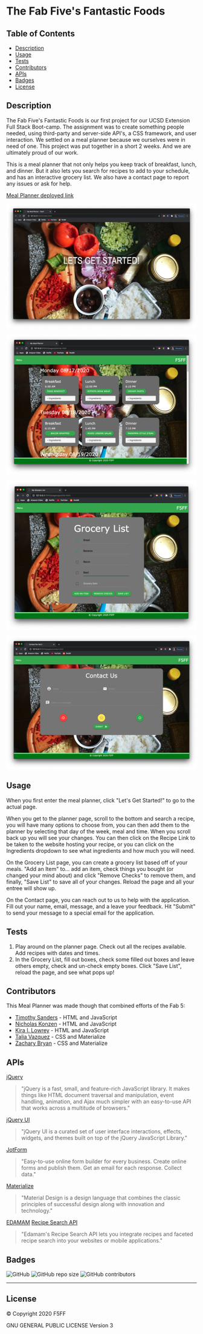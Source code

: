 # The Fab Five's Fantastic Foods

## Table of Contents

 * [Description](#description)
 * [Usage](#usage)
 * [Tests](#tests)
 * [Contributors](#contributors)
 * [APIs](#apis)
 * [Badges](#badges)
 * [License](#license)

## Description

The Fab Five's Fantastic Foods is our first project for our UCSD Extension Full Stack Boot-camp. The assignment was to create something people needed, using third-party and server-side API's, a CSS framework, and user interaction. We settled on a meal planner because we ourselves were in need of one. This project was put together in a short 2 weeks. And we are ultimately proud of our work.

This is a meal planner that not only helps you keep track of breakfast, lunch, and dinner. But it also lets you search for recipes to add to your schedule, and has an interactive grocery list. We also have a contact page to report any issues or ask for help.

[Meal Planner deployed link](https://tbsanders5.github.io/mealplanner/)

![welcome page](./assets/readme-images/welcomepage.png)

![meal planner page](./assets/readme-images/plannerpage.png)

![grocery list page](./assets/readme-images/gorcerypage.png)

![contact page](./assets/readme-images/contactpage.png)

## Usage

When you first enter the meal planner, click "Let's Get Started!" to go to the actual page.

When you get to the planner page, scroll to the bottom and search a recipe, you will have many options to choose from, you can then add them to the planner by selecting that day of the week, meal and time. When you scroll back up you will see your changes. You can then click on the Recipe Link to be taken to the website hosting your recipe, or you can click on the Ingredients dropdown to see what ingredients and how much you will need.

On the Grocery List page, you can create a grocery list based off of your meals. "Add an Item" to... add an item, check things you bought (or changed your mind about) and click "Remove Checks" to remove them, and finally, "Save List" to save all of your changes. Reload the page and all your entree will show up.

On the Contact page, you can reach out to us to help with the application. Fill out your name, email, message, and a leave your feedback. Hit "Submit" to send your message to a special email for the application.

## Tests

1. Play around on the planner page. Check out all the recipes available. Add recipes with dates and times.
2. In the Grocery List, fill out boxes, check some filled out boxes and leave others empty, check and un-check empty boxes. Click "Save List", reload the page, and see what pops up!

## Contributors

This Meal Planner was made though that combined efforts of the Fab 5:

 * [Timothy Sanders](https://github.com/tbsanders5) - HTML and JavaScript
 * [Nicholas Konzen](https://github.com/NTKonzen) - HTML and JavaScript
 * [Kira I. Lowrey](https://github.com/KILowrey) - HTML and JavaScript
 * [Talia Vazquez](https://github.com/taliavazquez) - CSS and Materialize
 * [Zachary Bryan](https://github.com/zacharybryan) - CSS and Materialize

## APIs

[jQuery](https://jquery.com/)

> "jQuery is a fast, small, and feature-rich JavaScript library. It makes things like HTML document traversal and manipulation, event handling, animation, and Ajax much simpler with an easy-to-use API that works across a multitude of browsers."

[jQuery UI](https://jqueryui.com/)

> "jQuery UI is a curated set of user interface interactions, effects, widgets, and themes built on top of the jQuery JavaScript Library."

[JotForm](https://www.jotform.com/)

> "Easy-to-use online form builder for every business. Create online forms and publish them. Get an email for each response. Collect data."

[Materialize](https://materializecss.com/)

> "Material Design is a design language that combines the classic principles of successful design along with innovation and technology."

[EDAMAM](https://developer.edamam.com/) [Recipe Search API](https://developer.edamam.com/edamam-recipe-api)

> "Edamam's Recipe Search API lets you integrate recipes and faceted recipe search into your websites or mobile applications."

## Badges

![GitHub](https://img.shields.io/github/license/tbsanders5/mealplanner)
![GitHub repo size](https://img.shields.io/github/repo-size/tbsanders5/mealplanner)
![GitHub contributors](https://img.shields.io/github/contributors/tbsanders5/mealplanner)

---

## License

© Copyright 2020 F5FF

GNU GENERAL PUBLIC LICENSE Version 3
